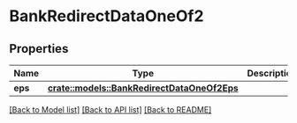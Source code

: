 # BankRedirectDataOneOf2

## Properties

Name | Type | Description | Notes
------------ | ------------- | ------------- | -------------
**eps** | [**crate::models::BankRedirectDataOneOf2Eps**](BankRedirectData_oneOf_2_eps.md) |  | 

[[Back to Model list]](../README.md#documentation-for-models) [[Back to API list]](../README.md#documentation-for-api-endpoints) [[Back to README]](../README.md)


